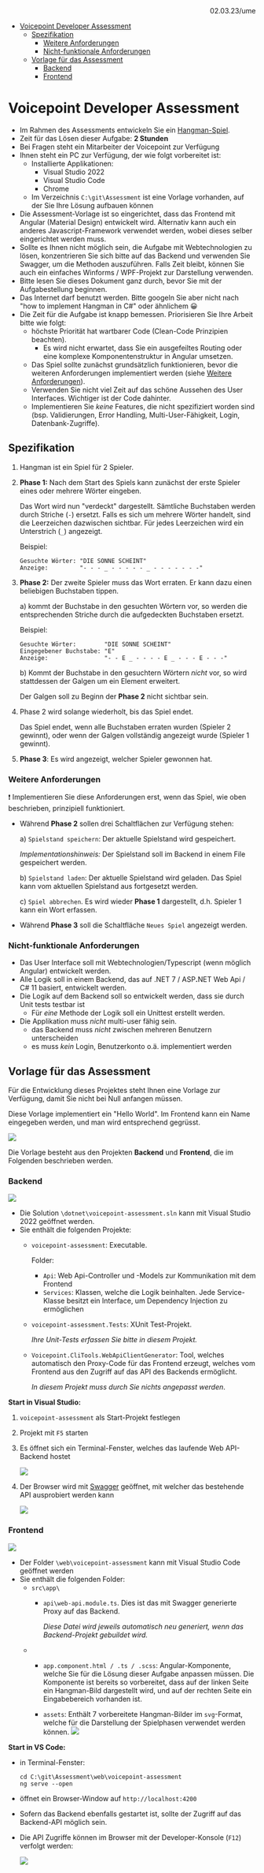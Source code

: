 ﻿<div style="text-align: right">
02.03.23/ume
</div>

<!-- TOC -->
* [Voicepoint Developer Assessment](#voicepoint-developer-assessment)
  * [Spezifikation](#spezifikation)
    * [Weitere Anforderungen](#weitere-anforderungen)
    * [Nicht-funktionale Anforderungen](#nicht-funktionale-anforderungen)
  * [Vorlage für das Assessment](#vorlage-für-das-assessment)
    * [Backend](#backend)
    * [Frontend](#frontend)
<!-- TOC -->

# Voicepoint Developer Assessment

- Im Rahmen des Assessments entwickeln Sie ein [Hangman-Spiel](https://de.wikipedia.org/wiki/Galgenm%C3%A4nnchen).
- Zeit für das Lösen dieser Aufgabe: **2 Stunden**
- Bei Fragen steht ein Mitarbeiter der Voicepoint zur Verfügung
- Ihnen steht ein PC zur Verfügung, der wie folgt vorbereitet ist:
  - Installierte Applikationen:
    - Visual Studio 2022
    - Visual Studio Code
    - Chrome
  - Im Verzeichnis `C:\git\Assessment` ist eine Vorlage vorhanden, auf der Sie Ihre Lösung aufbauen können
- Die Assessment-Vorlage ist so eingerichtet, dass das Frontend mit Angular (Material Design) entwickelt wird.
  Alternativ kann auch ein anderes Javascript-Framework verwendet werden, wobei dieses selber eingerichtet werden muss.
- Sollte es Ihnen nicht möglich sein, die Aufgabe mit Webtechnologien zu lösen, konzentrieren Sie sich bitte auf das Backend und verwenden Sie Swagger, um die Methoden auszuführen. Falls Zeit bleibt, können Sie auch ein einfaches Winforms / WPF-Projekt zur Darstellung verwenden.
- Bitte lesen Sie dieses Dokument ganz durch, bevor Sie mit der Aufgabestellung beginnen. 
- Das Internet darf benutzt werden. Bitte googeln Sie aber nicht nach "how to implement Hangman in C#" oder ähnlichem 😀
- Die Zeit für die Aufgabe ist knapp bemessen. Priorisieren Sie Ihre Arbeit bitte wie folgt:
  - höchste Priorität hat wartbarer Code (Clean-Code Prinzipien beachten).
    - Es wird nicht erwartet, dass Sie ein ausgefeiltes Routing oder eine komplexe Komponentenstruktur in Angular umsetzen. 
  - Das Spiel sollte zunächst grundsätzlich funktionieren, bevor die weiteren Anforderungen implementiert werden (siehe [Weitere Anforderungen](#weitere-anforderungen)).
  - Verwenden Sie nicht viel Zeit auf das schöne Aussehen des User Interfaces. Wichtiger ist der Code dahinter.
  - Implementieren Sie _keine_ Features, die nicht spezifiziert worden sind (bsp. Validierungen, Error Handling, Multi-User-Fähigkeit, Login, Datenbank-Zugriffe).

## Spezifikation

1. Hangman ist ein Spiel für 2 Spieler.
2. **Phase 1:** Nach dem Start des Spiels kann zunächst der erste Spieler eines oder mehrere Wörter eingeben.
    
   Das Wort wird nun "verdeckt" dargestellt. Sämtliche Buchstaben werden durch Striche (`-`) ersetzt. Falls es sich um
   mehrere Wörter handelt, sind die Leerzeichen dazwischen sichtbar. Für jedes Leerzeichen wird ein Unterstrich (`_`)
   angezeigt.

   Beispiel:

   ```
   Gesuchte Wörter: "DIE SONNE SCHEINT"
   Anzeige:         "- - - _ - - - - - _ - - - - - - -"
   ```
3. **Phase 2:** Der zweite Spieler muss das Wort erraten. Er kann dazu einen beliebigen Buchstaben tippen.

   a) kommt der Buchstabe in den gesuchten Wörtern vor, so werden die entsprechenden Striche durch die aufgedeckten
   Buchstaben ersetzt.

   Beispiel:

   ```
   Gesuchte Wörter:        "DIE SONNE SCHEINT"
   Eingegebener Buchstabe: "E"
   Anzeige:                "- - E _ - - - - E _ - - - E - - -"
   ```

   b) Kommt der Buchstabe in den gesuchtern Wörtern *nicht* vor, so wird stattdessen der Galgen um ein Element
   erweitert.

   Der Galgen soll zu Beginn der **Phase 2** nicht sichtbar sein.

4. Phase 2 wird solange wiederholt, bis das Spiel endet. 

   Das Spiel endet, wenn alle Buchstaben erraten wurden (Spieler 2 gewinnt), oder wenn der Galgen vollständig angezeigt
   wurde (Spieler 1 gewinnt).

5. **Phase 3**: Es wird angezeigt, welcher Spieler gewonnen hat.

### Weitere Anforderungen

❗ Implementieren Sie diese Anforderungen erst, wenn das Spiel, wie oben beschrieben, prinzipiell funktioniert.  

- Während **Phase 2** sollen drei Schaltflächen zur Verfügung stehen:
  
  a) `Spielstand speichern`: Der aktuelle Spielstand wird gespeichert. 
     
     *Implementationshinweis:* Der Spielstand soll im Backend in einem File gespeichert werden.
  
  b) `Spielstand laden`: Der aktuelle Spielstand wird geladen. Das Spiel kann vom aktuellen Spielstand aus fortgesetzt werden.

  c) `Spiel abbrechen`. Es wird wieder **Phase 1** dargestellt, d.h. Spieler 1 kann ein Wort erfassen.
- Während **Phase 3** soll die Schaltfläche `Neues Spiel` angezeigt werden.

### Nicht-funktionale Anforderungen

- Das User Interface soll mit Webtechnologien/Typescript (wenn möglich Angular) entwickelt werden.
- Alle Logik soll in einem Backend, das auf .NET 7 / ASP<b>.</b>NET Web Api / C#
  11 basiert, entwickelt werden.
- Die Logik auf dem Backend soll so entwickelt werden, dass sie durch Unit tests testbar ist
  - Für *eine* Methode der Logik soll ein Unittest erstellt werden.
- Die Applikation muss _nicht_ multi-user fähig sein. 
  - das Backend muss _nicht_ zwischen mehreren Benutzern unterscheiden
  - es muss _kein_ Login, Benutzerkonto o.ä. implementiert werden

## Vorlage für das Assessment

Für die Entwicklung dieses Projektes steht Ihnen eine Vorlage zur Verfügung, damit Sie nicht bei Null anfangen müssen.

Diese Vorlage implementiert ein "Hello World". Im Frontend kann ein Name eingegeben werden, und man wird entsprechend gegrüsst.

![](./.graphics/img1.png)

Die Vorlage besteht aus den Projekten **Backend** und **Frontend**, die im Folgenden beschrieben werden.

### Backend

![](./.graphics/img3.png)

- Die Solution `\dotnet\voicepoint-assessment.sln` kann mit Visual Studio 2022 geöffnet werden.
- Sie enthält die folgenden Projekte:
    - `voicepoint-assessment`: Executable. 
  
      Folder:
        - `Api`: Web Api-Controller und -Models zur Kommunikation mit dem Frontend
        - `Services`: Klassen, welche die Logik beinhalten. Jede Service-Klasse besitzt ein Interface, um Dependency
          Injection zu ermöglichen
    - `voicepoint-assessment.Tests`: XUnit Test-Projekt. 
  
      *Ihre Unit-Tests erfassen Sie bitte in diesem Projekt.*
    - `Voicepoint.CliTools.WebApiClientGenerator`: Tool, welches automatisch den Proxy-Code für das Frontend erzeugt,
      welches vom Frontend aus den Zugriff auf das API des Backends ermöglicht. 
  
      *In diesem Projekt muss durch Sie nichts angepasst werden*.

**Start in Visual Studio:**

1. `voicepoint-assessment` als Start-Projekt festlegen

2. Projekt mit `F5` starten

3. Es öffnet sich ein Terminal-Fenster, welches das laufende Web API-Backend hostet
   
   ![](./.graphics/img8.png)

4. Der Browser wird mit [Swagger](http://localhost:5012/swagger/index.html) geöffnet, mit welcher das bestehende API ausprobiert werden kann
   
   ![](./.graphics/img4.png)


### Frontend

![](./.graphics/img6.png)

- Der Folder `\web\voicepoint-assessment` kann mit Visual Studio Code geöffnet werden
- Sie enthält die folgenden Folder:
    - `src\app\`
        - `api\web-api.module.ts`. Dies ist das mit Swagger generierte Proxy auf das Backend. 
      
          *Diese Datei wird jeweils automatisch neu generiert, wenn das Backend-Projekt gebuildet wird.*
    - 
        - `app.component.html / .ts / .scss`: Angular-Komponente, welche Sie für die Lösung dieser Aufgabe anpassen müssen. Die Komponente ist bereits so vorbereitet, dass auf der linken Seite ein Hangman-Bild dargestellt wird, und auf
          der rechten Seite ein Eingabebereich vorhanden ist.
      
        - `assets`: Enthält 7 vorbereitete Hangman-Bilder im `svg`-Format, welche für die Darstellung der Spielphasen verwendet werden können.
          ![](./.graphics/img9.png)

**Start in VS Code:**

- in Terminal-Fenster:
  ```
  cd C:\git\Assessment\web\voicepoint-assessment
  ng serve --open
  ```
- öffnet ein Browser-Window auf `http://localhost:4200`
- Sofern das Backend ebenfalls gestartet ist, sollte der Zugriff auf das Backend-API möglich sein. 
- Die API Zugriffe können im Browser mit der Developer-Konsole (`F12`) verfolgt werden:
  
  ![](./.graphics/img7.png)
